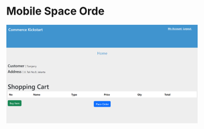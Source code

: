 <h1>Mobile Space Orde</h1>

<div style="margin-top:1rem;">
<img src="mobile-space-order.png" alt="Example Image">
</div>


